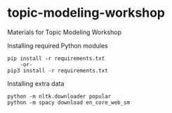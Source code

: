 # topic-modeling-workshop
Materials for Topic Modeling Workshop

Installing required Python modules

	pip install -r requirements.txt
		-or-
	pip3 install -r requirements.txt

Installing extra data

	python -m nltk.downloader popular
	python -m spacy download en_core_web_sm
